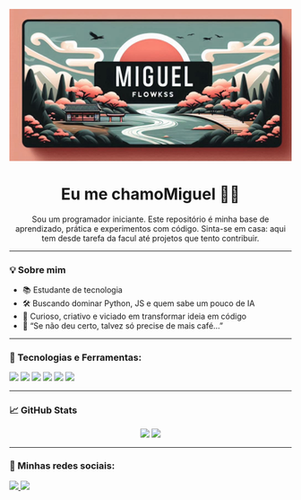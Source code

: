 <!--Banner do Flokinho-->
![Banner do perfil...](./bannernovo.png)

<h1 align="center">Eu me chamoMiguel 👨‍💻</h1>

<p align="center">
Sou um programador iniciante.  
Este repositório é minha base de aprendizado, prática e experimentos com código.  
Sinta-se em casa: aqui tem desde tarefa da facul até projetos que tento contribuir.
</p>

---

### 💡 Sobre mim
- 📚 Estudante de tecnologia
- 🛠️ Buscando dominar Python, JS e quem sabe um pouco de IA 
- 🎯 Curioso, criativo e viciado em transformar ideia em código
- 🧠 “Se não deu certo, talvez só precise de mais café…”

---

### 🧰 Tecnologias e Ferramentas:
<p align="left">
  <img src="https://img.shields.io/badge/-Python-333333?style=flat&logo=python" />
  <img src="https://img.shields.io/badge/-JavaScript-333333?style=flat&logo=javascript" />
  <img src="https://img.shields.io/badge/-HTML5-333333?style=flat&logo=html5" />
  <img src="https://img.shields.io/badge/-CSS3-333333?style=flat&logo=css3" />
  <img src="https://img.shields.io/badge/-Git-333333?style=flat&logo=git" />
  <img src="https://img.shields.io/badge/-VS%20Code-333333?style=flat&logo=visual-studio-code" />
</p>

---

### 📈 GitHub Stats

<p align="center">
  <img src="https://github-readme-stats.vercel.app/api?username=Flowksss&show_icons=true&theme=dark&hide_title=true" height="150" />
  <img src="https://github-readme-stats.vercel.app/api/top-langs/?username=Flowksss&layout=compact&theme=dark" height="150" />
</p>

---



### 🤙 Minhas redes sociais:

<p align="left">
  <a href="https://www.instagram.com/mfz_miguel/" target="_blank">
    <img src="https://img.shields.io/badge/-@mfz_miguel-E4405F?style=flat&logo=Instagram&logoColor=white" />
  </a>
  <a href="https://www.linkedin.com/in/miguel-mombach-foza-21a636262/" target="_blank">
    <img src="https://img.shields.io/badge/-Miguel%20no%20LinkedIn-0077B5?style=flat&logo=Linkedin&logoColor=white" />
  </a>
</p>
